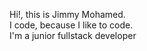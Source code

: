 Hi!, this is Jimmy Mohamed.  
I code, because I like to code.   
I'm a junior fullstack developer   
